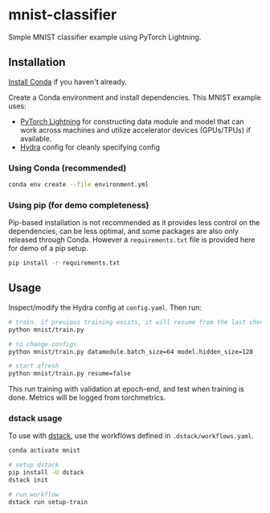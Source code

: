 # mnist-classifier

Simple MNIST classifier example using PyTorch Lightning.

## Installation

[Install Conda](https://docs.conda.io/projects/conda/en/latest/user-guide/install/index.html) if you haven't already.

Create a Conda environment and install dependencies. This MNIST example uses:

- [PyTorch Lightning](https://pytorch-lightning.readthedocs.io/en/stable/notebooks/lightning_examples/mnist-hello-world.html#Introduction-to-Pytorch-Lightning) for constructing data module and model that can work across machines and utilize accelerator devices (GPUs/TPUs) if available.
- [Hydra](https://hydra.cc) config for cleanly specifying config

### Using Conda (recommended)

```bash
conda env create --file environment.yml
```

### Using pip (for demo completeness)

Pip-based installation is not recommended as it provides less control on the dependencies, can be less optimal, and some packages are also only released through Conda. However a `requirements.txt` file is provided here for demo of a pip setup.

```bash
pip install -r requirements.txt
```

## Usage

Inspect/modify the Hydra config at `config.yaml`. Then run:

```bash
# train. if previous training exists, it will resume from the last checkpoint.
python mnist/train.py

# to change configs
python mnist/train.py datamodule.batch_size=64 model.hidden_size=128

# start afresh
python mnist/train.py resume=false
```

This run training with validation at epoch-end, and test when training is done. Metrics will be logged from torchmetrics.

### dstack usage

To use with [dstack](https://docs.dstack.ai), use the workflows defined in `.dstack/workflows.yaml`.

```bash
conda activate mnist

# setup dstack
pip install -U dstack
dstack init

# run workflow
dstack run setup-train
```
